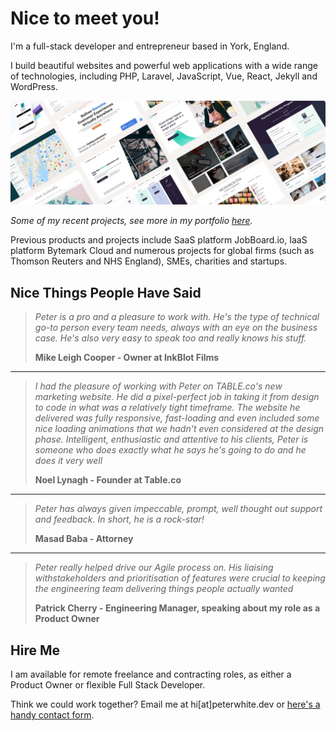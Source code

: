 # Nice to meet you!

I'm a full-stack developer and entrepreneur based in York, England. 

I build beautiful websites and powerful web applications with a wide range of technologies, including PHP, Laravel, JavaScript, Vue, React, Jekyll and WordPress.

<img src="https://github.com/peterwhite/peterwhite/blob/master/projects.jpg" />

*Some of my recent projects, see more in my portfolio [here](https://peterwhite.dev/projects).*

Previous products and projects include SaaS platform JobBoard.io, IaaS platform Bytemark Cloud and numerous projects for global firms (such as Thomson Reuters and NHS England), SMEs, charities and startups.



## Nice Things People Have Said

> *Peter is a pro and a pleasure to work with. He's the type of technical go-to person every team needs, always with an eye on the business case. He's also very easy to speak too and really knows his stuff.*
>
> **Mike Leigh Cooper - Owner at InkBlot Films**



------



> *I had the pleasure of working with Peter on TABLE.co's new marketing website. He did a pixel-perfect job in taking it from design to code in what was a relatively tight timeframe. The website he delivered was fully responsive, fast-loading and even included some nice loading animations that we hadn't even considered at the design phase. Intelligent, enthusiastic and attentive to his clients, Peter is someone who does exactly what he says he's going to do and he does it very well*
>
> **Noel Lynagh - Founder at Table.co**



------



> *Peter has always given impeccable, prompt, well thought out support and feedback. In short, he is a rock-star!* 
>
> **Masad Baba - Attorney**



------



> *Peter really helped drive our Agile process on. His liaising withstakeholders and prioritisation of features were crucial to keeping the engineering team delivering things people actually wanted*
>
> **Patrick Cherry - Engineering Manager, speaking about my role as a Product Owner**





## Hire Me

I am available for remote freelance and contracting roles, as either a Product Owner or flexible Full Stack Developer. 

Think we could work together? Email me at hi[at]peterwhite.dev or [here's a handy contact form](https://peterwhite.dev/contact).


